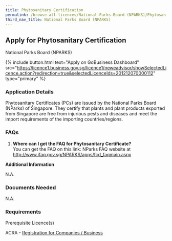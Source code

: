 ```yaml
---
title: Phytosanitary Certification
permalink: /browse-all-licences/National-Parks-Board-(NPARKS)/Phytosanitary-Certification
third_nav_title: National Parks Board (NPARKS)
---
```


## Apply for Phytosanitary Certification

National Parks Board (NPARKS)

{% include button.html text="Apply on GoBusiness Dashboard" src="https://licence1.business.gov.sg/licence1/neweadvisor/showSelectedLicence.action?redirection=true&selectedLicenceIds=201212070000112" type="primary" %}

### Application Details

<p>Phytosanitary Certificates (PCs) are issued by the National Parks Board (NParks) of Singapore. They certify that plants and plant products exported from Singapore are free from injurious pests and diseases and meet the import requirements of the importing countries/regions.</p>
 <h3>FAQs</h3>
 <ol>
 <li><strong>Where can I get the FAQ for Phytosanitary Certificate?</strong><br />You can get the FAQ on this link: NParks FAQ website at <a href="http://www.ifaq.gov.sg/NPARKS/apps/fcd_faqmain.aspx" target="_blank" rel="noopener">http://www.ifaq.gov.sg/NPARKS/apps/fcd_faqmain.aspx</a></li>
 </ol>

**Additional Information**

N.A.

### Documents Needed

N.A.

### Requirements

<p>Prerequisite Licence(s)</p>
 <p>ACRA - <a href="https://licence1.business.gov.sg/licence1/neweadvisor/showSelectedLicence.action?redirection=true&selectedLicenceIds=201301080000175" target="_blank" rel="noopener">Registration for Companies / Business</a></p>

